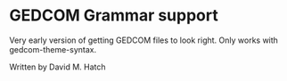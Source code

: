 # GEDCOM Grammar support

Very early version of getting GEDCOM files to look right. Only works with gedcom-theme-syntax.

Written by David M. Hatch 